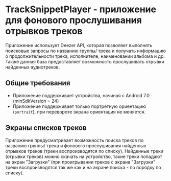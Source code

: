# TrackSnippetPlayer - приложение для фонового прослушивания отрывков треков

Приложение использует Deezer API, которая позволяет выполнять поисковые запросы по названию группы/ трека и получать информацию
о продолжительности трека, исполнителе, наименовании альбома и др. Также данная база предоставляет возможность прослушивать отрывки найденных аудиотреков.

## Общие требования

- Приложение поддерживает устройства, начиная с Android 7.0 (minSdkVersion = 24)
- Приложение поддерживает только портретную ориентацию (`portrait`), при перевороте экрана ориентация не меняется.

## Экраны списков треков

Приложение предусматривает возможность поиска треков по названию группы/ трека и фонового прослушивания найденных отрывков треков (треки воспроизводятся по списку).
Найденные треки (отрывки треков) можно скачать на устройство, такие треки попадают на экран "Загрузки" (при проигрывании треков с экрана "Загрузки" треки воспроизводятся
так же как и на экране поиска - по порядку по списку).
